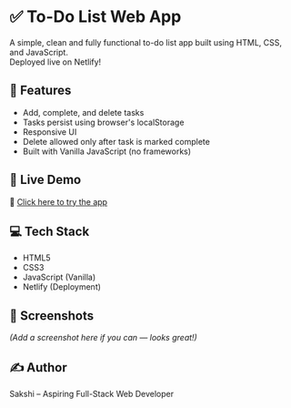 # ✅ To-Do List Web App

A simple, clean and fully functional to-do list app built using HTML, CSS, and JavaScript.  
Deployed live on Netlify!

## 🌟 Features
- Add, complete, and delete tasks
- Tasks persist using browser's localStorage
- Responsive UI
- Delete allowed only after task is marked complete
- Built with Vanilla JavaScript (no frameworks)

## 🚀 Live Demo
🔗 [Click here to try the app](https://sakshi-todo-app.netlify.app/)

## 💻 Tech Stack
- HTML5
- CSS3
- JavaScript (Vanilla)
- Netlify (Deployment)

## 📸 Screenshots
_(Add a screenshot here if you can — looks great!)_

## ✍️ Author
Sakshi – Aspiring Full-Stack Web Developer

